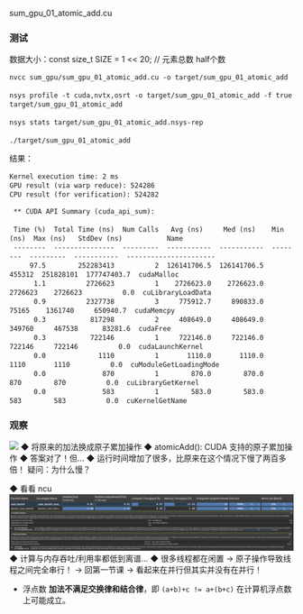 sum_gpu_01_atomic_add.cu
### 测试
数据大小：const size_t SIZE = 1 << 20; // 元素总数 half个数
```
nvcc sum_gpu/sum_gpu_01_atomic_add.cu -o target/sum_gpu_01_atomic_add

nsys profile -t cuda,nvtx,osrt -o target/sum_gpu_01_atomic_add -f true target/sum_gpu_01_atomic_add

nsys stats target/sum_gpu_01_atomic_add.nsys-rep

./target/sum_gpu_01_atomic_add

```

结果：
```
Kernel execution time: 2 ms
GPU result (via warp reduce): 524286
CPU result (for verification): 524282
```

```
 ** CUDA API Summary (cuda_api_sum):

 Time (%)  Total Time (ns)  Num Calls   Avg (ns)     Med (ns)    Min (ns)  Max (ns)   StdDev (ns)           Name         
 --------  ---------------  ---------  -----------  -----------  --------  ---------  -----------  ----------------------
     97.5        252283413          2  126141706.5  126141706.5    455312  251828101  177747403.7  cudaMalloc            
      1.1          2726623          1    2726623.0    2726623.0   2726623    2726623          0.0  cuLibraryLoadData     
      0.9          2327738          3     775912.7     890833.0     75165    1361740     650940.7  cudaMemcpy            
      0.3           817298          2     408649.0     408649.0    349760     467538      83281.6  cudaFree              
      0.3           722146          1     722146.0     722146.0    722146     722146          0.0  cudaLaunchKernel      
      0.0             1110          1       1110.0       1110.0      1110       1110          0.0  cuModuleGetLoadingMode
      0.0              870          1        870.0        870.0       870        870          0.0  cuLibraryGetKernel    
      0.0              583          1        583.0        583.0       583        583          0.0  cuKernelGetName       
```

### 观察
![](asserts/Pasted%20image%2020250813111711.png)
◆ 将原来的加法换成原子累加操作 
◆ atomicAdd(): CUDA 支持的原子累加操作
◆ 答案对了！但… 
◆ 运行时间增加了很多，比原来在这个情况下慢了两百多倍！
疑问：为什么慢？ 

◆ 看看 ncu
![](asserts/Pasted%20image%2020250820082905.png)
◆ 计算与内存吞吐/利用率都低到离谱…
◆ 很多线程都在闲置 → 原子操作导致线程之间完全串行！
→ 回第一节课 → 看起来在并行但其实并没有在并行！
- 浮点数 **加法不满足交换律和结合律**，即 `(a+b)+c != a+(b+c)` 在计算机浮点数上可能成立。